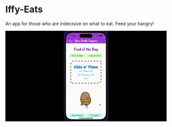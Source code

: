 # Iffy-Eats

An app for those who are indecisive on what to eat. Feed your hangry!

<!-- <div style="width:100%;height:0;padding-bottom:56%;position:relative;"><iframe src="https://giphy.com/embed/rHjDeblDxLO9rc41uh" width="100%" height="100%" style="position:absolute" frameBorder="0" class="giphy-embed" allowFullScreen></iframe></div><p><a href="https://giphy.com/gifs/rHjDeblDxLO9rc41uh">via GIPHY</a></p>

https://media.giphy.com/media/HsJnCGWzzacaqEiKLa/giphy.gif -->

![](https://github.com/2208-capstone-team-power/Iffy-Eats/blob/main/assets/tryAgain.gif)